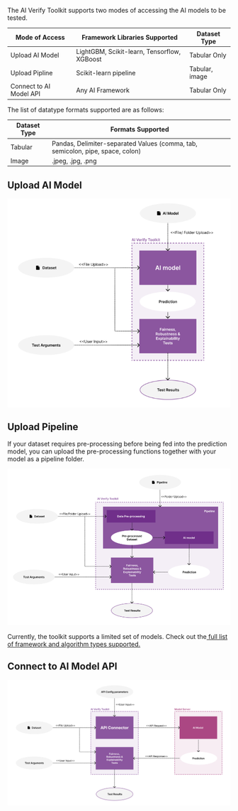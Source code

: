 The AI Verify Toolkit supports two modes of accessing the AI models to be tested.

| Mode of Access          | Framework Libraries Supported               | Dataset Type   |
| ----------------------- | ------------------------------------------- | -------------- |
| Upload AI Model         | LightGBM, Scikit-learn, Tensorflow, XGBoost | Tabular Only   |
| Upload Pipline          | Scikit-learn pipeline                       | Tabular, image |
| Connect to AI Model API | Any AI Framework                            | Tabular Only   |

The list of datatype formats supported are as follows:

| Dataset Type | Formats Supported                                                              |
| ------------ | ------------------------------------------------------------------------------ |
| Tabular      | Pandas, Delimiter-separated Values (comma, tab, semicolon, pipe, space, colon) |
| Image        | .jpeg, .jpg, .png                                                              |

## Upload AI Model

![Upload AI Model](../../res/getting-started/model.png)

## Upload Pipeline

If your dataset requires pre-processing before being fed into the prediction model, you can upload the pre-processing functions together with your model as a pipeline folder.

![Upload Pipeline](../../res/getting-started/pipeline.png)

Currently, the toolkit supports a limited set of models. Check out the[ full list of framework and algorithm types supported.](../../others/compatibility/)

## Connect to AI Model API

![Connect to AI Model API](../../res/getting-started/api-connector.png)
